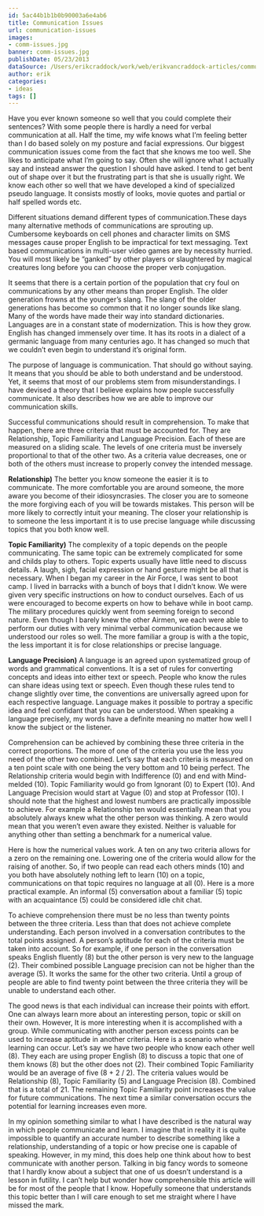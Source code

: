 ```yaml
---
id: 5ac44b1b1b0b90003a6e4ab6
title: Communication Issues
url: communication-issues
images:
- comm-issues.jpg
banner: comm-issues.jpg
publishDate: 05/23/2013
dataSource: /Users/erikcraddock/work/web/erikvancraddock-articles/communication-issues/communication-issues.md
author: erik
categories:
- ideas
tags: []
---
```

Have you ever known someone so well that you could complete their sentences? With some people there is hardly a need for verbal communication at all. Half the time, my wife knows what I’m feeling better than I do based solely on my posture and facial expressions. Our biggest communication issues come from the fact that she knows me too well. She likes to anticipate what I’m going to say. Often she will ignore what I actually say and instead answer the question I should have asked. I tend to get bent out of shape over it but the frustrating part is that she is usually right. We know each other so well that we have developed a kind of specialized pseudo language. It consists mostly of looks, movie quotes and partial or half spelled words etc.

Different situations demand different types of communication.These days many alternative methods of communications are sprouting up. Cumbersome keyboards on cell phones and character limits on SMS messages cause proper English to be impractical for text messaging. Text based communications in multi-user video games are by necessity hurried. You will most likely be “ganked” by other players or slaughtered by magical creatures long before you can choose the proper verb conjugation.

It seems that there is a certain portion of the population that cry foul on communications by any other means than proper English. The older generation frowns at the younger’s slang. The slang of the older generations has become so common that it no longer sounds like slang. Many of the words have made their way into standard dictionaries. Languages are in a constant state of modernization. This is how they grow. English has changed immensely over time. It has its roots in a dialect of a germanic language from many centuries ago. It has changed so much that we couldn’t even begin to understand it’s original form.

The purpose of language is communication. That should go without saying. It means that you should be able to both understand and be understood. Yet, it seems that most of our problems stem from misunderstandings. I have devised a theory that I believe explains how people successfully communicate. It also describes how we are able to improve our communication skills.

Successful communications should result in comprehension. To make that happen, there are three criteria that must be accounted for. They are Relationship, Topic Familiarity and Language Precision. Each of these are measured on a sliding scale. The levels of one criteria must be inversely proportional to that of the other two. As a criteria value decreases, one or both of the others must increase to properly convey the intended message.

**Relationship)** The better you know someone the easier it is to communicate. The more comfortable you are around someone, the more aware you become of their idiosyncrasies. The closer you are to someone the more forgiving each of you will be towards mistakes. This person will be more likely to correctly intuit your meaning. The closer your relationship is to someone the less important it is to use precise language while discussing topics that you both know well.

**Topic Familiarity)** The complexity of a topic depends on the people communicating. The same topic can be extremely complicated for some and childs play to others. Topic experts usually have little need to discuss details. A laugh, sigh, facial expression or hand gesture might be all that is necessary. When I began my career in the Air Force, I was sent to boot camp. I lived in barracks with a bunch of boys that I didn’t know. We were given very specific instructions on how to conduct ourselves. Each of us were encouraged to become experts on how to behave while in boot camp. The military procedures quickly went from seeming foreign to second nature. Even though I barely knew the other Airmen, we each were able to perform our duties with very minimal verbal communication because we understood our roles so well. The more familiar a group is with a the topic, the less important it is for close relationships or precise language.

**Language Precision)** A language is an agreed upon systematized group of words and grammatical conventions. It is a set of rules for converting concepts and ideas into either text or speech. People who know the rules can share ideas using text or speech. Even though these rules tend to change slightly over time, the conventions are universally agreed upon for each respective language. Language makes it possible to portray a specific idea and feel confidant that you can be understood. When speaking a language precisely, my words have a definite meaning no matter how well I know the subject or the listener.

Comprehension can be achieved by combining these three criteria in the correct proportions. The more of one of the criteria you use the less you need of the other two combined. Let’s say that each criteria is measured on a ten point scale with one being the very bottom and 10 being perfect. The Relationship criteria would begin with Indifference (0) and end with Mind-melded (10). Topic Familiarity would go from Ignorant (0) to Expert (10). And Language Precision would start at Vague (0) and stop at Professor (10). I should note that the highest and lowest numbers are practically impossible to achieve. For example a Relationship ten would essentially mean that you absolutely always knew what the other person was thinking. A zero would mean that you weren’t even aware they existed. Neither is valuable for anything other than setting a benchmark for a numerical value.

Here is how the numerical values work. A ten on any two criteria allows for a zero on the remaining one. Lowering one of the criteria would allow for the raising of another. So, if two people can read each others minds (10) and you both have absolutely nothing left to learn (10) on a topic, communications on that topic requires no language at all (0). Here is a more practical example. An informal (5) conversation about a familiar (5) topic with an acquaintance (5) could be considered idle chit chat.

To achieve comprehension there must be no less than twenty points between the three criteria. Less than that does not achieve complete understanding. Each person involved in a conversation contributes to the total points assigned. A person&#8217;s aptitude for each of the criteria must be taken into account. So for example, if one person in the conversation speaks English fluently (8) but the other person is very new to the language (2). Their combined possible Language precision can not be higher than the average (5). It works the same for the other two criteria. Until a group of people are able to find twenty point between the three criteria they will be unable to understand each other.

The good news is that each individual can increase their points with effort. One can always learn more about an interesting person, topic or skill on their own. However, It is more interesting when it is accomplished with a group. While communicating with another person excess points can be used to increase aptitude in another criteria. Here is a scenario where learning can occur. Let’s say we have two people who know each other well (8). They each are using proper English (8) to discuss a topic that one of them knows (8) but the other does not (2). Their combined Topic Familiarity would be an average of five (8 + 2 / 2). The criteria values would be Relationship (8), Topic Familiarity (5) and Language Precision (8). Combined that is a total of 21. The remaining Topic Familiarity point increases the value for future communications. The next time a similar conversation occurs the potential for learning increases even more.

In my opinion something similar to what I have described is the natural way in which people communicate and learn. I imagine that in reality it is quite impossible to quantify an accurate number to describe something like a relationship, understanding of a topic or how precise one is capable of speaking. However, in my mind, this does help one think about how to best communicate with another person. Talking in big fancy words to someone that I hardly know about a subject that one of us doesn’t understand is a lesson in futility. I can’t help but wonder how comprehensible this article will be for most of the people that I know. Hopefully someone that understands this topic better than I will care enough to set me straight where I have missed the mark.